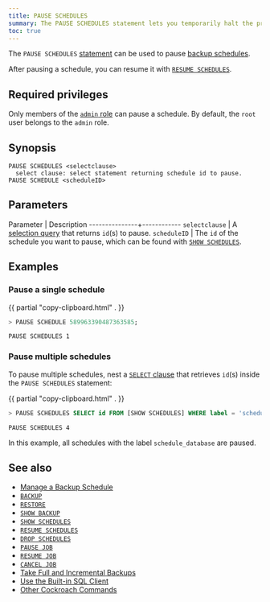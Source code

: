 ```yaml
---
title: PAUSE SCHEDULES
summary: The PAUSE SCHEDULES statement lets you temporarily halt the process of a backup schedule.
toc: true
---
```


 The `PAUSE SCHEDULES` [statement](sql-statements.html) can be used to pause [backup schedules](create-schedule-for-backup.html).

After pausing a schedule, you can resume it with [`RESUME SCHEDULES`](resume-schedules.html).

## Required privileges

Only members of the [`admin` role](authorization.html#default-roles) can pause a schedule. By default, the `root` user belongs to the `admin` role.

## Synopsis

~~~
PAUSE SCHEDULES <selectclause>
  select clause: select statement returning schedule id to pause.
PAUSE SCHEDULE <scheduleID>
~~~

## Parameters

 Parameter     | Description
---------------+------------
`selectclause` | A [selection query](selection-queries.html) that returns `id`(s) to pause.
`scheduleID`   | The `id` of the schedule you want to pause, which can be found with [`SHOW SCHEDULES`](show-schedules.html).

## Examples

### Pause a single schedule

{{ partial "copy-clipboard.html" . }}
~~~ sql
> PAUSE SCHEDULE 589963390487363585;
~~~

~~~
PAUSE SCHEDULES 1
~~~

### Pause multiple schedules

To pause multiple schedules, nest a [`SELECT` clause](select-clause.html) that retrieves `id`(s) inside the `PAUSE SCHEDULES` statement:

{{ partial "copy-clipboard.html" . }}
~~~ sql
> PAUSE SCHEDULES SELECT id FROM [SHOW SCHEDULES] WHERE label = 'schedule_database';
~~~

~~~
PAUSE SCHEDULES 4
~~~

In this example, all schedules with the label `schedule_database` are paused.

## See also

- [Manage a Backup Schedule](manage-a-backup-schedule.html)
- [`BACKUP`](backup.html)
- [`RESTORE`](restore.html)
- [`SHOW BACKUP`](show-backup.html)
- [`SHOW SCHEDULES`](show-schedules.html)
- [`RESUME SCHEDULES`](resume-schedules.html)
- [`DROP SCHEDULES`](drop-schedules.html)
- [`PAUSE JOB`](pause-job.html)
- [`RESUME JOB`](pause-job.html)
- [`CANCEL JOB`](cancel-job.html)
- [Take Full and Incremental Backups](take-full-and-incremental-backups.html)
- [Use the Built-in SQL Client](cockroach-sql.html)
- [Other Cockroach Commands](cockroach-commands.html)
